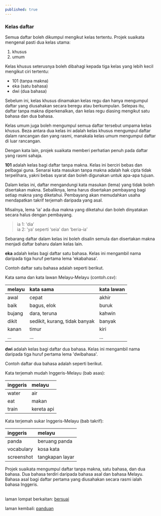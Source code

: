 ```yaml
---
published: true
---
```


### Kelas daftar

Semua daftar boleh dikumpul mengikut kelas tertentu. Projek
suaikata mengenal pasti dua kelas utama:

1. khusus
2. umum

Kelas khusus seterusnya boleh dibahagi kepada tiga kelas
yang lebih kecil mengikut ciri tertentu:

- 101 (tanpa makna)
- eka (satu bahasa)
- dwi (dua bahasa)

Sebelum ini, kelas khusus dinamakan kelas regu dan hanya
mengumpul daftar yang diusahakan secara beregu atau
berkumpulan. Selepas itu, daftar tanpa makna diperkenalkan,
dan kelas regu diasing mengikut satu bahasa dan dua bahasa.

Kelas umum juga boleh mengumpul semua daftar tersebut umpama
kelas khusus. Beza antara dua kelas ini adalah kelas khusus
mengumpul daftar dalam rancangan dan yang rasmi, manakala
kelas umum mengumpul daftar di luar rancangan.

Dengan kata lain, projek suaikata memberi perhatian penuh
pada daftar yang rasmi sahaja.

**101** adalah kelas bagi daftar tanpa makna. Kelas ini
berciri bebas dan pelbagai guna. Senarai kata masukan tanpa
makna adalah hak cipta tidak terpelihara, yakni bebas syarat
dan boleh digunakan untuk apa-apa tujuan.

Dalam kelas ini, daftar mengandungi kata masukan (lema)
yang tidak boleh disertakan makna. Sebaliknya, lema harus
disertakan pembayang bagi setiap makna yang diketahui.
Pembayang akan memudahkan usaha mendapatkan takrif terjemah
daripada yang asal.

Misalnya, lema 'ia' ada dua makna yang diketahui dan boleh
dinyatakan secara halus dengan pembayang.

> ia 1: 'dia’  
> ia 2: 'ya’ seperti ‘seia’ dan ‘beria-ia’  

Sebarang daftar dalam kelas ini boleh disalin semula dan
disertakan makna menjadi daftar baharu dalam kelas lain.

**eka** adalah kelas bagi daftar satu bahasa. Kelas ini
mengambil nama daripada tiga huruf pertama lema 'ekabahasa'.

Contoh daftar satu bahasa adalah seperti berikut.

Kata sama dan kata lawan Melayu-Melayu (contoh.csv):

| melayu | kata sama                     | kata lawan |
|:------ |:----------------------------- |:---------- |
| awal   | cepat                         | akhir      |
| baik   | bagus, elok                   | buruk      |
| bujang | dara, teruna                  | kahwin     |
| dikit  | sedikit, kurang, tidak banyak | banyak     |
| kanan  | timur                         | kiri       |
| ...    | ...                           | ...        |

**dwi** adalah kelas bagi daftar dua bahasa. Kelas ini
mengambil nama daripada tiga huruf pertama lema 'dwibahasa'.

Contoh daftar dua bahasa adalah seperti berikut.

Kata terjemah mudah Inggeris-Melayu (bab asas):

| inggeris | melayu     |
|:-------- |:---------- |
| water    | air        |
| eat      | makan      |
| train    | kereta api |

Kata terjemah sukar Inggeris-Melayu (bab takrif):

| inggeris   | melayu          |
|:---------- |:--------------- |
| panda      | beruang panda   |
| vocabulary | kosa kata       |
| screenshot | tangkapan layar |

Projek suaikata mengumpul daftar tanpa makna, satu bahasa,
dan dua bahasa. Dua bahasa terdiri daripada bahasa asal dan
bahasa Melayu. Bahasa asal bagi daftar pertama yang
diusahakan secara rasmi ialah bahasa Inggeris.

&nbsp;  
laman lompat berkaitan: [bersuai][1]

laman kembali: [panduan][0]

  [0]: ../index.md
  [1]: ../../bersuai.md
